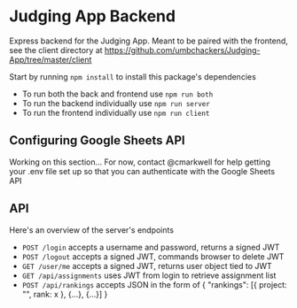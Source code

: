 # Judging App Backend

Express backend for the Judging App. Meant to be paired with the frontend, see the client directory at https://github.com/umbchackers/Judging-App/tree/master/client

Start by running `npm install` to install this package's dependencies

- To run both the back and frontend use `npm run both`
- To run the backend individually use `npm run server`
- To run the frontend individually use `npm run client`

## Configuring Google Sheets API

Working on this section... For now, contact @cmarkwell for help getting your .env file set up so that you can authenticate with the Google Sheets API

## API

Here's an overview of the server's endpoints

- `POST /login` accepts a username and password, returns a signed JWT
- `POST /logout` accepts a signed JWT, commands browser to delete JWT
- `GET /user/me` accepts a signed JWT, returns user object tied to JWT
- `GET /api/assignments` uses JWT from login to retrieve assignment list
- `POST /api/rankings` accepts JSON in the form of { "rankings": [{ project: "", rank: x }, {...}, {...}] }



